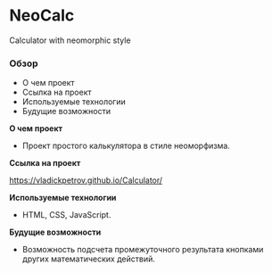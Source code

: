 # NeoCalc
Calculator with neomorphic style

### Обзор
* О чем проект
* Ссылка на проект
* Используемые технологии
* Будущие возможности

**О чем проект**

* Проект простого калькулятора в стиле неоморфизма.

**Ссылка на проект**

https://vladickpetrov.github.io/Calculator/

**Используемые технологии**

* HTML, CSS, JavaScript.

**Будущие возможности**

* Возможность подсчета промежуточного результата кнопками других математических действий.
